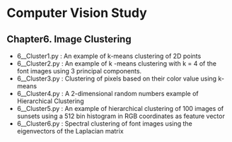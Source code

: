 # Computer Vision Study

## Chapter6. Image Clustering
- 6__Cluster1.py : An example of k-means clustering of 2D points
- 6__Cluster2.py : An example of k -means clustering with k = 4 of the font images using 3 principal components.
- 6__Cluster3.py : Clustering of pixels based on their color value using k-means
- 6__Cluster4.py : A 2-dimensional random numbers example of Hierarchical Clustering
- 6__Cluster5.py : An example of hierarchical clustering of 100 images of sunsets using a 512 bin histogram in RGB coordinates as feature vector
- 6__Cluster6.py : Spectral clustering of font images using the eigenvectors of the Laplacian matrix

